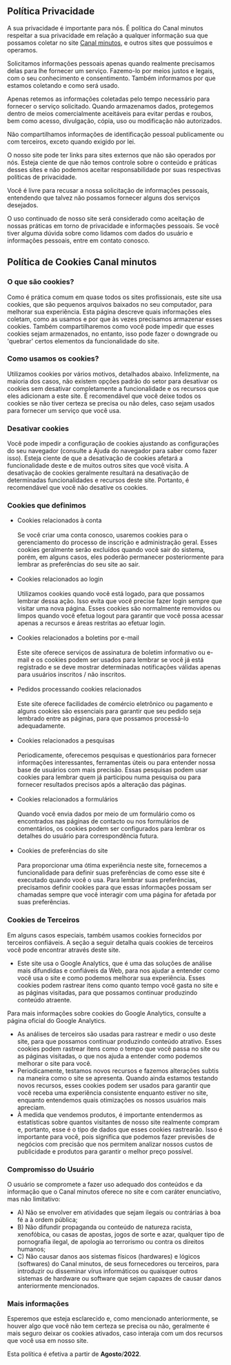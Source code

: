 <h2>Política Privacidade</h2> 
<p>A sua privacidade é importante para nós. É política do Canal minutos respeitar a sua privacidade 
em relação a qualquer informação sua que possamos coletar no site <a href=https://www.canalminutos.com.br>Canal minutos</a>, 
e outros sites que possuímos e operamos.</p> 
<p>Solicitamos informações pessoais apenas quando realmente precisamos delas para lhe fornecer um 
serviço. Fazemo-lo por meios justos e legais, com o seu conhecimento e consentimento. Também 
informamos por que estamos coletando e como será usado. </p> 
<p>Apenas retemos as informações coletadas pelo tempo necessário para fornecer o serviço solicitado. 
Quando armazenamos dados, protegemos dentro de meios comercialmente aceitáveis para evitar perdas e 
roubos, bem como acesso, divulgação, cópia, uso ou modificação não autorizados.</p> 
<p>Não compartilhamos informações de identificação pessoal publicamente ou com terceiros, exceto 
quando exigido por lei.</p> 
<p>O nosso site pode ter links para sites externos que não são operados por nós. Esteja ciente de que 
não temos controle sobre o conteúdo e práticas desses sites e não podemos aceitar responsabilidade 
por suas respectivas políticas de privacidade. </p> 
<p>Você é livre para recusar a nossa solicitação de informações pessoais, entendendo que talvez não 
possamos fornecer alguns dos serviços desejados.</p> 
<p>O uso continuado de nosso site será considerado como aceitação de nossas práticas em torno de 
privacidade e informações pessoais. Se você tiver alguma dúvida sobre como lidamos com dados do 
usuário e informações pessoais, entre em contato conosco.</p> 
<h2>Política de Cookies Canal minutos</h2> 
<h3>O que são cookies?</h3> 
<p>Como é prática comum em quase todos os sites profissionais, este site usa cookies, que são 
pequenos arquivos baixados no seu computador, para melhorar sua experiência. Esta página descreve 
quais informações eles coletam, como as usamos e por que às vezes precisamos armazenar esses cookies. 
Também compartilharemos como você pode impedir que esses cookies sejam armazenados, no entanto, isso 
pode fazer o downgrade ou 'quebrar' certos elementos da funcionalidade do site.</p> 
<h3>Como usamos os cookies?</h3> 
<p>Utilizamos cookies por vários motivos, detalhados abaixo. Infelizmente, na maioria dos casos, 
não existem opções padrão do setor para desativar os cookies sem desativar completamente a 
funcionalidade e os recursos que eles adicionam a este site. É recomendável que você deixe todos os 
cookies se não tiver certeza se precisa ou não deles, caso sejam usados para fornecer um serviço que 
você usa.</p> 
<h3>Desativar cookies</h3> 
<p>Você pode impedir a configuração de cookies ajustando as configurações do seu navegador 
(consulte a Ajuda do navegador para saber como fazer isso). Esteja ciente de que a desativação de 
cookies afetará a funcionalidade deste e de muitos outros sites que você visita. A desativação de 
cookies geralmente resultará na desativação de determinadas funcionalidades e recursos deste site. 
Portanto, é recomendável que você não desative os cookies.</p> 
<h3>Cookies que definimos</h3> 
<ul> 
<li> Cookies relacionados à conta<br><br> 
Se você criar uma conta conosco, usaremos cookies para o gerenciamento do processo de inscrição e 
administração geral. Esses cookies geralmente serão excluídos quando você sair do sistema, porém, 
em alguns casos, eles poderão permanecer posteriormente para lembrar as preferências do seu site ao 
sair.<br><br> </li> 
<li> Cookies relacionados ao login<br><br> 
Utilizamos cookies quando você está logado, para que possamos lembrar dessa ação. Isso evita que você 
precise fazer login sempre que visitar uma nova página. Esses cookies são normalmente removidos ou 
limpos quando você efetua logout para garantir que você possa acessar apenas a recursos e áreas 
restritas ao efetuar login.<br><br> </li> 
<li> Cookies relacionados a boletins por e-mail<br><br> 
Este site oferece serviços de assinatura de boletim informativo ou e-mail e os cookies podem ser 
usados para lembrar se você já está registrado e se deve mostrar determinadas notificações válidas 
apenas para usuários inscritos / não inscritos.<br><br> </li> 
<li> Pedidos processando cookies relacionados<br><br> 
Este site oferece facilidades de comércio eletrônico ou pagamento e alguns cookies são essenciais 
para garantir que seu pedido seja lembrado entre as páginas, para que possamos processá-lo 
adequadamente.<br><br> </li> <li> Cookies relacionados a pesquisas<br><br> Periodicamente, oferecemos 
pesquisas e questionários para fornecer informações interessantes, ferramentas úteis ou para 
entender nossa base de usuários com mais precisão. Essas pesquisas podem usar cookies para lembrar 
quem já participou numa pesquisa ou para fornecer resultados precisos após a alteração das 
páginas.<br><br> </li> 
<li> Cookies relacionados a formulários<br><br> 
Quando você envia dados por meio de um formulário como os encontrados nas páginas de contacto ou 
nos formulários de comentários, os cookies podem ser configurados para lembrar os detalhes do usuário 
para correspondência futura.<br><br> </li> 
<li> Cookies de preferências do site<br><br> 
Para proporcionar uma ótima experiência neste site, fornecemos a funcionalidade para definir suas 
preferências de como esse site é executado quando você o usa. Para lembrar suas preferências, 
precisamos definir cookies para que essas informações possam ser chamadas sempre que você interagir 
com uma página for afetada por suas preferências.<br> </li> </ul> 
<h3>Cookies de Terceiros</h3> 
<p>Em alguns casos especiais, também usamos cookies fornecidos por terceiros confiáveis. A seção a 
seguir detalha quais cookies de terceiros você pode encontrar através deste site.</p> 
<ul> <li> Este site usa o Google Analytics, que é uma das soluções de análise mais difundidas e 
confiáveis da Web, para nos ajudar a entender como você usa o site e como podemos melhorar sua 
experiência. Esses cookies podem rastrear itens como quanto tempo você gasta no site e as páginas 
visitadas, para que possamos continuar produzindo conteúdo atraente. </li> </ul> 
<p>Para mais informações sobre cookies do Google Analytics, consulte a página oficial 
do Google Analytics.</p> 
<ul> <li> As análises de terceiros são usadas para rastrear e medir o uso deste site, para que 
possamos continuar produzindo conteúdo atrativo. Esses cookies podem rastrear itens como o tempo 
que você passa no site ou as páginas visitadas, o que nos ajuda a entender como podemos melhorar o 
site para você.</li> 
<li> Periodicamente, testamos novos recursos e fazemos alterações subtis na maneira como o site se 
apresenta. Quando ainda estamos testando novos recursos, esses cookies podem ser usados para garantir que você receba uma experiência consistente enquanto estiver 
no site, enquanto entendemos quais otimizações os nossos usuários mais apreciam.</li> 
<li> À medida que vendemos produtos, é importante entendermos as estatísticas sobre quantos 
visitantes de nosso site realmente compram e, portanto, esse é o tipo de dados que esses cookies 
rastrearão. Isso é importante para você, pois significa que podemos fazer previsões de negócios 
com precisão que nos permitem analizar nossos custos de publicidade e produtos para garantir o 
melhor preço possível.</li> </ul> 
<h3>Compromisso do Usuário</h3> 
<p>O usuário se compromete a fazer uso adequado dos conteúdos e da informação que o Canal minutos 
oferece no site e com caráter enunciativo, mas não limitativo:</p> 
<ul> 
<li>A) Não se envolver em atividades que sejam ilegais ou contrárias à boa fé a à ordem pública;</li>
<li>B) Não difundir propaganda ou conteúdo de natureza racista, xenofóbica, ou casas de apostas, 
jogos de sorte e azar, qualquer tipo de pornografia ilegal, de apologia ao terrorismo ou contra 
os direitos humanos;</li> 
<li>C) Não causar danos aos sistemas físicos (hardwares) e lógicos (softwares) do Canal minutos, 
de seus fornecedores ou terceiros, para introduzir ou disseminar vírus informáticos ou quaisquer 
outros sistemas de hardware ou software que sejam capazes de causar danos anteriormente mencionados.</li>
</ul> 
<h3>Mais informações</h3> 
<p>Esperemos que esteja esclarecido e, como mencionado anteriormente, se houver algo que você não 
tem certeza se precisa ou não, geralmente é mais seguro deixar os cookies ativados, caso interaja 
com um dos recursos que você usa em nosso site.</p> 
<p>Esta política é efetiva a partir de <strong>Agosto</strong>/<strong>2022</strong>.</p> 
